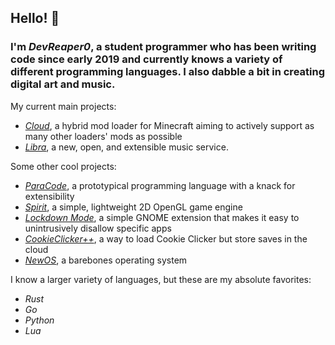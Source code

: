 ## Hello! 👋

### I'm *DevReaper0*, a student programmer who has been writing code since early 2019 and currently knows a variety of different programming languages. I also dabble a bit in creating digital art and music.

My current main projects:
- *[Cloud](https://github.com/CloudLoaderMC/CloudLoader)*, a hybrid mod loader for Minecraft aiming to actively support as many other loaders' mods as possible
- *[Libra](https://github.com/DevReaper0/libra)*, a new, open, and extensible music service.

Some other cool projects:
- *[ParaCode](https://github.com/ParaCodeLang/ParaCode)*, a prototypical programming language with a knack for extensibility
- *[Spirit](https://gitlab.com/DevReaper0/SpiritEngine)*, a simple, lightweight 2D OpenGL game engine
- *[Lockdown Mode](https://github.com/DevReaper0/GNOME-LockdownMode)*, a simple GNOME extension that makes it easy to unintrusively disallow specific apps
- *[CookieClicker++](https://github.com/DevReaper0/CookieClickerPlusPlus)*, a way to load Cookie Clicker but store saves in the cloud
- *[NewOS](https://github.com/DevReaper0/NewOS)*, a barebones operating system

I know a larger variety of languages, but these are my absolute favorites:
- *Rust*
- *Go*
- *Python*
- *Lua*
